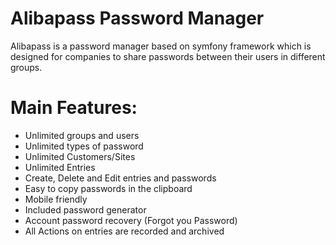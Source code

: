 Alibapass Password Manager
==========================

Alibapass is a password manager based on symfony framework which is designed for companies to share passwords between
their users in different groups.

Main Features:
==============

- Unlimited groups and users
- Unlimited types of password
- Unlimited Customers/Sites
- Unlimited Entries
- Create, Delete and Edit entries and passwords
- Easy to copy passwords in the clipboard
- Mobile friendly
- Included password generator
- Account password recovery (Forgot you Password)
- All Actions on entries are recorded and archived

